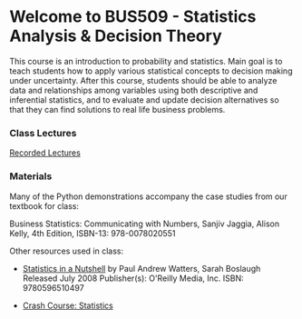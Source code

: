 # Welcome to BUS509 - Statistics Analysis & Decision Theory
This course is an introduction to probability and statistics. Main goal is to teach students how to apply various statistical concepts to decision making under uncertainty. After this course, students should be able to analyze data and relationships among variables using both descriptive and inferential statistics, and to evaluate and update decision alternatives so that they can find solutions to real life business problems.

### Class Lectures

[Recorded Lectures](https://youtube.com/playlist?list=PLRoTrFD--2Sw0JOJqxzVISVKqtDwDrI5N)

### Materials

Many of the Python demonstrations accompany the case studies from our textbook for class: 

Business Statistics: Communicating with Numbers, Sanjiv Jaggia, Alison Kelly, 4th Edition, ISBN-13: 978-0078020551

Other resources used in class: 

- [Statistics in a Nutshell](https://theswissbay.ch/pdf/Gentoomen%20Library/Maths/Statistics/OReilly.Statistics.in.a.Nutshell.A.Desktop.Quick.Reference.Aug.2008.pdf)
by Paul Andrew Watters, Sarah Boslaugh
Released July 2008
Publisher(s): O'Reilly Media, Inc.
ISBN: 9780596510497

- [Crash Course: Statistics](https://www.youtube.com/playlist?list=PLH2l6uzC4UEW3iJO4T0qUeUEp_X-f1U7S)





